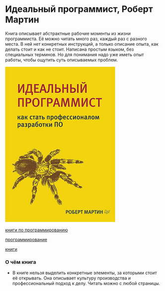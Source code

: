 # Идеальный программист, Роберт Мартин

Книга описывает абстрактные рабочие моменты из жизни программиста. Её можно
читать много раз, каждый раз с разного места. В ней нет конкретных инструкций,
а только описание опыта, как делать стоит и как не стоит. Написана простым
языком, без специальных терминов. Но для понимания надо уже иметь опыт работы,
чтобы ощутить суть описываемых проблем.

![cover](cs_books_idealniy_programmist_martin.jpg)

[книги по программированию](./meta_knigi_po_programmirovaniy.md)

[программирование](./meta_programmirovanie.md)

[книги](./meta_knigi.md)

### О чём книга

* В книге нельзя выделить конкретные элементы, за которыми стоит её открывать.
  Она описывает культуру производства и профессиональный подход к делу. Читать
  можно с любой страницы.

  